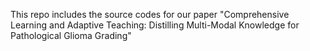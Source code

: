 This repo includes the source codes for our paper "Comprehensive Learning and Adaptive Teaching: Distilling Multi-Modal Knowledge for Pathological Glioma Grading"

